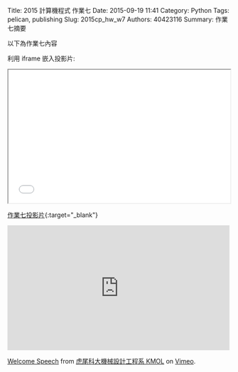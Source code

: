 Title: 2015 計算機程式 作業七
Date: 2015-09-19 11:41
Category: Python
Tags: pelican, publishing
Slug: 2015cp_hw_w7
Authors: 40423116
Summary: 作業七摘要

以下為作業七內容

利用 iframe 嵌入投影片:

<iframe src="40423116_cp_w7_p.html" width="500" height="300"></iframe>

[作業七投影片](40423116_cp_w7_p.html){:target="_blank"}

<iframe src="https://player.vimeo.com/video/137724068" width="500" height="281" frameborder="0" webkitallowfullscreen mozallowfullscreen allowfullscreen></iframe> <p><a href="https://vimeo.com/137724068">Welcome Speech</a> from <a href="https://vimeo.com/user24079973">虎尾科大機械設計工程系 KMOL</a> on <a href="https://vimeo.com">Vimeo</a>.</p>
